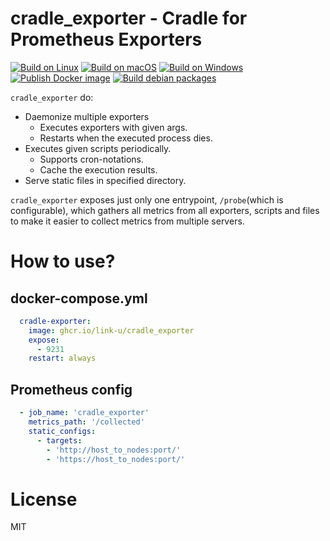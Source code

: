 # cradle_exporter - Cradle for Prometheus Exporters

[![Build on Linux](https://github.com/link-u/cradle_exporter/workflows/Build%20on%20Linux/badge.svg)](https://github.com/link-u/cradle_exporter/actions?query=workflow%3A%22Build+on+Linux%22)
[![Build on macOS](https://github.com/link-u/cradle_exporter/workflows/Build%20on%20macOS/badge.svg)](https://github.com/link-u/cradle_exporter/actions?query=workflow%3A%22Build+on+macOS%22)
[![Build on Windows](https://github.com/link-u/cradle_exporter/workflows/Build%20on%20Windows/badge.svg)](https://github.com/link-u/cradle_exporter/actions?query=workflow%3A%22Build+on+Windows%22)  
[![Publish Docker image](https://github.com/link-u/cradle_exporter/workflows/Publish%20Docker%20image/badge.svg)](https://github.com/link-u/cradle_exporter/actions?query=workflow%3A%22Publish+Docker+image%22)
[![Build debian packages](https://github.com/link-u/cradle_exporter/workflows/Build%20debian%20packages/badge.svg)](https://github.com/link-u/cradle_exporter/actions?query=workflow%3A%22Build+debian+packages%22)

`cradle_exporter` do:

 - Daemonize multiple exporters
   - Executes exporters with given args.
   - Restarts when the executed process dies.
 - Executes given scripts periodically.
   - Supports cron-notations.
   - Cache the execution results.
 - Serve static files in specified directory.

`cradle_exporter` exposes just only one entrypoint, `/probe`(which is configurable), which gathers all metrics from all exporters, scripts and files to make it easier to collect metrics from multiple servers.

# How to use?

## docker-compose.yml

```yaml
  cradle-exporter:
    image: ghcr.io/link-u/cradle_exporter
    expose:
      - 9231
    restart: always
```

## Prometheus config

```yaml
  - job_name: 'cradle_exporter'
    metrics_path: '/collected'
    static_configs:
      - targets:
        - 'http://host_to_nodes:port/'
        - 'https://host_to_nodes:port/'
```

# License

MIT
